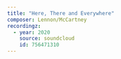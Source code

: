 ```yaml
---
title: "Here, There and Everywhere"
composer: Lennon/McCartney
recordingz:
  - year: 2020
    source: soundcloud
    id: 756471310
---
```


